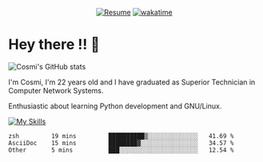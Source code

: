 
<div align="center">

[![Resume](https://img.shields.io/badge/Website-Porfolio-blue)](http://cnicolau.com) 
[![wakatime](https://wakatime.com/badge/user/5e7e21d4-152f-41d6-bf86-d6c288282185.svg)](https://wakatime.com/@5e7e21d4-152f-41d6-bf86-d6c288282185)

</div>

# Hey there !! :wave:

![Cosmi's GitHub stats](https://github-readme-stats.vercel.app/api?username=cosmi310599&show_icons=true&theme=apprentice)

I'm Cosmi, I'm 22 years old and I have graduated as Superior Technician in Computer Network Systems.

Enthusiastic about learning Python development and GNU/Linux.


[![My Skills](https://skillicons.dev/icons?i=ansible,aws,bash,linux,vim,docker,vscode,postgres,py,powershell,wordpress,git,gitlab,stackoverflow,html)](https://skillicons.dev)


<!--START_SECTION:waka-->

```text
zsh         19 mins         ██████████▒░░░░░░░░░░░░░░   41.69 %
AsciiDoc    15 mins         ████████▓░░░░░░░░░░░░░░░░   34.57 %
Other       5 mins          ███░░░░░░░░░░░░░░░░░░░░░░   12.54 %
```

<!--END_SECTION:waka--> 



